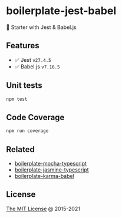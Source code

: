 # boilerplate-jest-babel

🍴 Starter with Jest & Babel.js

## Features

* :white_check_mark: Jest `v27.4.5`
* :white_check_mark: Babel.js `v7.16.5`

## Unit tests

```bash
npm test
```

## Code Coverage

```bash
npm run coverage
```

## Related

* [boilerplate-mocha-typescript](https://github.com/piecioshka/boilerplate-mocha-typescript)
* [boilerplate-jasmine-typescript](https://github.com/piecioshka/boilerplate-jasmine-typescript)
* [boilerplate-karma-babel](https://github.com/piecioshka/boilerplate-karma-babel)

## License

[The MIT License](http://piecioshka.mit-license.org) @ 2015-2021
